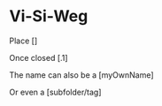Vi-Si-Weg
=========

Place [<Text inside of a tag>]

Once closed [.1<tags have default names>]

The name can also be a [myOwnName<customised tag name>]

Or even a [subfolder/tag<tag stored inside a subfolder>]
